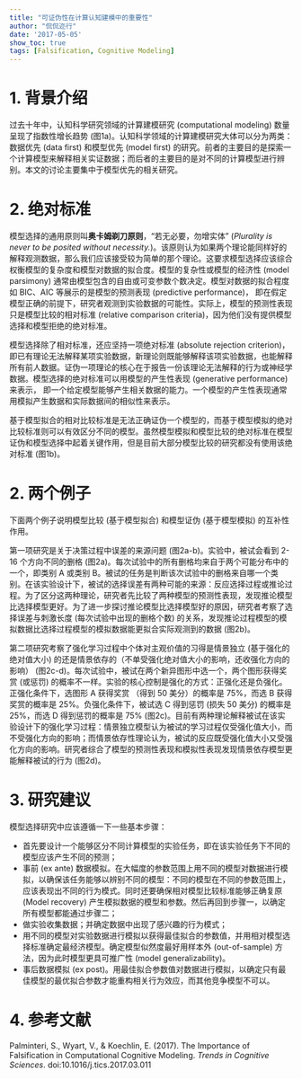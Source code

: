 ```yaml
---
title: "可证伪性在计算认知建模中的重要性"
author: "侃侃迩行"
date: '2017-05-05'
show_toc: true
tags: [Falsification, Cognitive Modeling]
---
```


# 1. 背景介绍

过去十年中，认知科学研究领域的计算建模研究 (computational modeling) 数量呈现了指数性增长趋势 (图1a)。认知科学领域的计算建模研究大体可以分为两类：数据优先 (data first) 和模型优先 (model first) 的研究。前者的主要目的是探索一个计算模型来解释相关实证数据；而后者的主要目的是对不同的计算模型进行辨别。本文的讨论主要集中于模型优先的相关研究。

# 2. 绝对标准

模型选择的通用原则叫**奥卡姆剃刀原则**，“若无必要，勿增实体” (*Plurality is never to be posited without necessity.*)。该原则认为如果两个理论能同样好的解释观测数据，那么我们应该接受较为简单的那个理论。这要求模型选择应该综合权衡模型的复杂度和模型对数据的拟合度。模型的复杂性或模型的经济性 (model parsimony) 通常由模型包含的自由或可变参数个数决定。模型对数据的拟合程度如 BIC、AIC 等展示的是模型的预测表现 (predictive performance)， 即在假定模型正确的前提下，研究者观测到实验数据的可能性。实际上，模型的预测性表现只是模型比较的相对标准 (relative comparison criteria)，因为他们没有提供模型选择和模型拒绝的绝对标准。

模型选择除了相对标准，还应坚持一项绝对标准 (absolute rejection criterion)，即已有理论无法解释某项实验数据，新理论则既能够解释该项实验数据，也能解释所有前人数据。证伪一项理论的核心在于报告一份该理论无法解释的行为或神经学数据。模型选择的绝对标准可以用模型的产生性表现 (generative performance) 来表示， 即一个给定模型能够产生相关数据的能力。一个模型的产生性表现通常用模拟产生数据和实际数据间的相似性来表示。

基于模型拟合的相对比较标准是无法正确证伪一个模型的，而基于模型模拟的绝对比较标准则可以有效区分不同的模型。虽然模型模拟和模型比较的绝对标准在模型证伪和模型选择中起着关键作用，但是目前大部分模型比较的研究都没有使用该绝对标准 (图1b)。

# 2. 两个例子

下面两个例子说明模型比较 (基于模型拟合) 和模型证伪 (基于模型模拟) 的互补性作用。

第一项研究是关于决策过程中误差的来源问题 (图2a-b)。实验中，被试会看到 2-16 个方向不同的删格 (图2a)。每次试验中的所有删格均来自于两个可能分布中的一个，即类别 A 或类别 B。被试的任务是判断该次试验中的删格来自哪一个类别。在该实验设计下，被试的选择误差有两种可能的来源：反应选择过程或推论过程。为了区分这两种理论，研究者先比较了两种模型的预测性表现，发现推论模型比选择模型更好。为了进一步探讨推论模型比选择模型好的原因，研究者考察了选择误差与刺激长度 (每次试验中出现的删格个数) 的关系，发现推论过程模型的模拟数据比选择过程模型的模拟数据能更拟合实际观测到的数据 (图2b)。

第二项研究考察了强化学习过程中个体对主观价值的习得是情景独立 (基于强化的绝对值大小) 的还是情景依存的（不单受强化绝对值大小的影响，还收强化方向的影响） (图2c-d)。每次试验中，被试在两个新异图形中选一个，两个图形获得奖赏 (或惩罚) 的概率不一样。实验的核心控制是强化的方式：正强化还是负强化。正强化条件下，选图形 A 获得奖赏  （得到 50 美分）的概率是 75%，而选 B 获得奖赏的概率是 25%。负强化条件下，被试选 C 得到惩罚 (损失 50 美分) 的概率是 25%，而选 D 得到惩罚的概率是 75% (图2c)。目前有两种理论解释被试在该实验设计下的强化学习过程：情景独立模型认为被试的学习过程仅受强化值大小，而不受强化方向的影响；而情景依存性理论认为，被试的反应既受强化值大小又受强化方向的影响。研究者综合了模型的预测性表现和模拟性表现发现情景依存模型更能解释被试的行为 (图2d)。

# 3. 研究建议

模型选择研究中应该遵循一下一些基本步骤：

- 首先要设计一个能够区分不同计算模型的实验任务，即在该实验任务下不同的模型应该产生不同的预测；
- 事前 (ex ante) 数据模拟。在大幅度的参数范围上用不同的模型对数据进行模拟，以确保该任务能够以辨别不同的模型：不同的模型在不同的参数范围上，应该表现出不同的行为模式。同时还要确保相对模型比较标准能够正确复原 (Model recovery) 产生模拟数据的模型和参数。然后再回到步骤一，以确定所有模型都能通过步骤二；
- 做实验收集数据；并确定数据中出现了感兴趣的行为模式；
- 用不同的模型对实验数据进行模拟以获得最佳拟合的参数值，并用相对模型选择标准确定最经济模型。确定模型似然度最好用样本外 (out-of-sample) 方法，因为此时模型更具可推广性 (model generalizability)。
- 事后数据模拟 (ex post)。用最佳拟合参数值对数据进行模拟，以确定只有最佳模型的最优拟合参数才能重构相关行为效应，而其他竞争模型不可以。

# 4. 参考文献

Palminteri, S., Wyart, V., & Koechlin, E. (2017). The Importance of Falsification in Computational Cognitive Modeling. *Trends in Cognitive Sciences*. doi:10.1016/j.tics.2017.03.011
